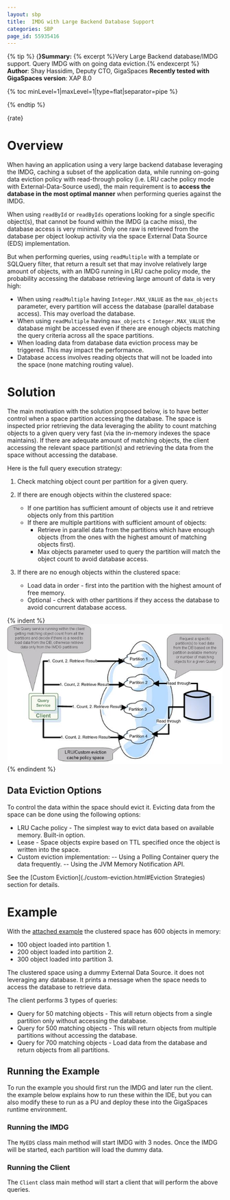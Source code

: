 ```yaml
---
layout: sbp
title:  IMDG with Large Backend Database Support
categories: SBP
page_id: 55935416
---
```


{% tip %}
{**}Summary:** {% excerpt %}Very Large Backend database/IMDG support. Query IMDG with on going data eviction.{% endexcerpt %}
**Author**: Shay Hassidim, Deputy CTO, GigaSpaces
**Recently tested with GigaSpaces version**: XAP 8.0

{% toc minLevel=1|maxLevel=1|type=flat|separator=pipe %}

{% endtip %}

{rate}

# Overview

When having an application using a very large backend database leveraging the IMDG, caching a subset of the application data, while running on-going data eviction policy with read-through policy (i.e. LRU cache policy mode with External-Data-Source used), the main requirement is to **access the database in the most optimal manner** when performing queries against the IMDG.

When using `readById` or `readByIds` operations looking for a single specific object(s), that cannot be found within the IMDG (a cache miss), the database access is very minimal. Only one raw is retrieved from the database per object lookup activity via the space External Data Source (EDS) implementation.

But when performing queries, using `readMultiple` with a template or SQLQuery filter, that return a result set that may involve relatively large amount of objects, with an IMDG running in LRU cache policy mode, the probability accessing the database retrieving large amount of data is very high:

- When using `readMultiple` having `Integer.MAX_VALUE` as the `max_objects` parameter, every partition will access the database (parallel database access). This may overload the database.
- When using `readMultiple` having `max_objects` < `Integer.MAX_VALUE` the database might be accessed even if there are enough objects matching the query criteria across all the space partitions.
- When loading data from database data eviction process may be triggered. This may impact the performance.
- Database access involves reading objects that will not be loaded into the space (none matching routing value).

# Solution
The main motivation with the solution proposed below, is to have better control when a space partition accessing the database. The space is inspected prior retrieving the data leveraging the ability to count matching objects to a given query very fast (via the in-memory indexes the space maintains). If there are adequate amount of matching objects, the client accessing the relevant space partition(s) and retrieving the data from the space without accessing the database.

Here is the full query execution strategy:

1. Check matching object count per partition for a given query.
2. If there are enough objects within the clustered space:
    - If one partition has sufficient amount of objects use it and retrieve objects only from this partition
    - If there are multiple partitions with sufficient amount of objects:
        - Retrieve in parallel data from the partitions which have enough objects (from the ones with the highest amount of matching objects first).
        - Max objects parameter used to query the partition will match the object count to avoid database access.

3. If there are no enough objects within the clustered space:
    - Load data in order - first into the partition with the highest amount of free memory.
    - Optional - check with other partitions if they access the database to avoid concurrent database access.

{% indent %}
![imdg_eviction_large_db.jpg](/attachment_files/sbp/imdg_eviction_large_db.jpg)
{% endindent %}

## Data Eviction Options
To control the data within the space should evict it. Evicting data from the space can be done using the following options:

- LRU Cache policy - The simplest way to evict data based on available memory. Built-in option.
- Lease - Space objects expire based on TTL specified once the object is written into the space.
- Custom eviction implementation:
-- Using a Polling Container query the data frequently.
-- Using the JVM Memory Notification API.

See the [Custom Eviction](./custom-eviction.html#Eviction Strategies) section for details.

# Example

With the [attached example](/attachment_files/sbp/LargeDBLRUSpace.zip) the clustered space has 600 objects in memory:

- 100 object loaded into partition 1.
- 200 object loaded into partition 2.
- 300 object loaded into partition 3.

The clustered space using a dummy External Data Source. it does not leveraging any database. It prints a message when the space needs to access the database to retrieve data.

The client performs 3 types of queries:

- Query for 50 matching objects - This will return objects from a single partition only without accessing the database.
- Query for 500 matching objects - This will return objects from multiple partitions without accessing the database.
- Query for 700 matching objects - Load data from the database and return objects from all partitions.

## Running the Example

To run the example you should first run the IMDG and later run the client. the example below explains how to run these within the IDE, but you can also modify these to run as a PU and deploy these into the GigaSpaces runtime environment.

### Running the IMDG

The `MyEDS` class main method will start IMDG with 3 nodes. Once the IMDG will be started, each partition will load the dummy data.

### Running the Client

The `Client` class main method will start a client that will perform the above queries.
